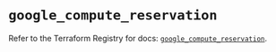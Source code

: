 # `google_compute_reservation`

Refer to the Terraform Registry for docs: [`google_compute_reservation`](https://registry.terraform.io/providers/hashicorp/google/6.8.0/docs/resources/compute_reservation).
